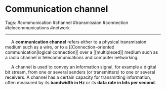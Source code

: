 # Communication channel
Tags: #communication #channel #transmission #connection #telecommunications #network 

---

&nbsp;&nbsp;&nbsp;&nbsp; A **communication channel** refers either to a physical transmission medium such as a wire, or to a [[Connection-oriented communication|logical connection]] over a [[multiplexed]] medium such as a radio channel in telecommunications and computer networking. 

&nbsp;&nbsp;&nbsp;&nbsp; A channel is used to convey an information signal, for example a digital bit stream, from one or several senders (or transmitters) to one or several receivers. A channel has a certain capacity for transmitting information, often measured by its **bandwidth in Hz** or its **data rate in bits per second**. 